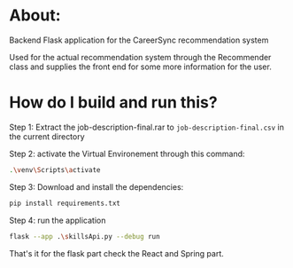 
# About:
Backend Flask application for the CareerSync recommendation system

Used for the actual recommendation system through the Recommender class and supplies the front end for some more information 
for the user.


# How do I build and run this?

Step 1:
Extract the job-description-final.rar to 
```job-description-final.csv``` 
in the current directory

Step 2:
activate the Virtual Environement through this command:

```bash
.\venv\Scripts\activate 
```

Step 3:
Download and install the dependencies:

```bash
pip install requirements.txt
```
Step 4:
run the application

```bash
flask --app .\skillsApi.py --debug run
```

That's it for the flask part check the React and Spring part.
